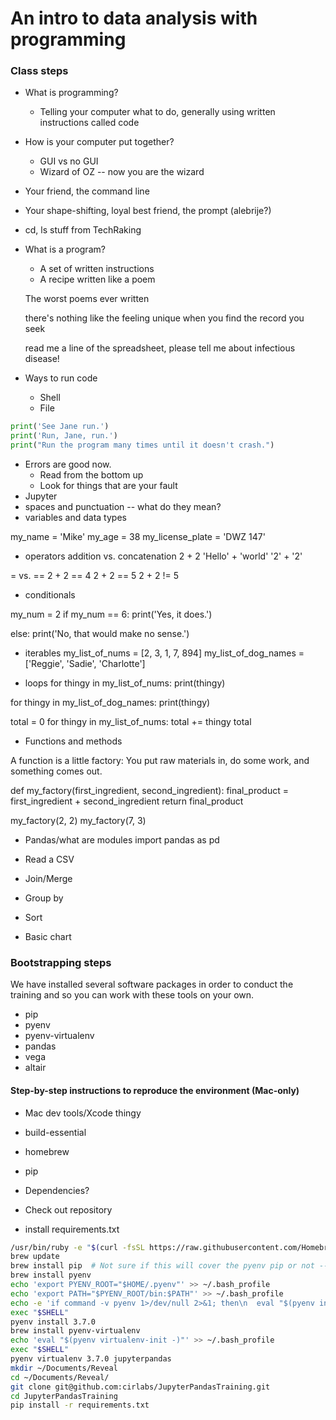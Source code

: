 # An intro to data analysis with programming

### Class steps
- What is programming?
  - Telling your computer what to do, generally using written instructions called code
- How is your computer put together?
  - GUI vs no GUI
  - Wizard of OZ -- now you are the wizard
- Your friend, the command line
- Your shape-shifting, loyal best friend, the prompt (alebrije?)
- cd, ls stuff from TechRaking
- What is a program?
  - A set of written instructions
  - A recipe written like a poem

  The worst poems ever written

  there's nothing like the feeling unique
  when you find the record you seek

  read me a line of the spreadsheet, please
  tell me about infectious disease!

- Ways to run code
  - Shell
  - File

```python
print('See Jane run.')
print('Run, Jane, run.')
print("Run the program many times until it doesn't crash.")
```
- Errors are good now.
  - Read from the bottom up
  - Look for things that are your fault
- Jupyter
- spaces and punctuation -- what do they mean?
- variables and data types

my_name = 'Mike'
my_age = 38
my_license_plate = 'DWZ 147'

- operators
addition vs. concatenation
2 + 2
'Hello' + 'world'
'2' + '2'

= vs. ==
2 + 2 == 4
2 + 2 == 5
2 + 2 != 5

- conditionals

my_num = 2
if my_num == 6:
    print('Yes, it does.')

else:
    print('No, that would make no sense.')

- iterables
my_list_of_nums = [2, 3, 1, 7, 894]
my_list_of_dog_names = ['Reggie', 'Sadie', 'Charlotte']

- loops
for thingy in my_list_of_nums:
    print(thingy)

for thingy in my_list_of_dog_names:
    print(thingy)

total = 0
for thingy in my_list_of_nums:
   total += thingy
total

- Functions and methods

A function is a little factory: You put raw materials in, do some work, and something comes out.

def my_factory(first_ingredient, second_ingredient):
  final_product = first_ingredient + second_ingredient
  return final_product

my_factory(2, 2)
my_factory(7, 3)

- Pandas/what are modules
import pandas as pd

- Read a CSV
- Join/Merge
- Group by
- Sort
- Basic chart

### Bootstrapping steps
We have installed several software packages in order to conduct the training and so you can work with these tools on your own.

- pip
- pyenv
- pyenv-virtualenv
- pandas
- vega
- altair

#### Step-by-step instructions to reproduce the environment (Mac-only)

- Mac dev tools/Xcode thingy
- build-essential
- homebrew
- pip

- Dependencies?
- Check out repository
- install requirements.txt


```bash
/usr/bin/ruby -e "$(curl -fsSL https://raw.githubusercontent.com/Homebrew/install/master/install)"
brew update
brew install pip  # Not sure if this will cover the pyenv pip or not -- we'll find out!
brew install pyenv
echo 'export PYENV_ROOT="$HOME/.pyenv"' >> ~/.bash_profile
echo 'export PATH="$PYENV_ROOT/bin:$PATH"' >> ~/.bash_profile
echo -e 'if command -v pyenv 1>/dev/null 2>&1; then\n  eval "$(pyenv init -)"\nfi' >> ~/.bash_profile
exec "$SHELL"
pyenv install 3.7.0
brew install pyenv-virtualenv
echo 'eval "$(pyenv virtualenv-init -)"' >> ~/.bash_profile
exec "$SHELL"
pyenv virtualenv 3.7.0 jupyterpandas
mkdir ~/Documents/Reveal
cd ~/Documents/Reveal/
git clone git@github.com:cirlabs/JupyterPandasTraining.git
cd JupyterPandasTraining
pip install -r requirements.txt
```
